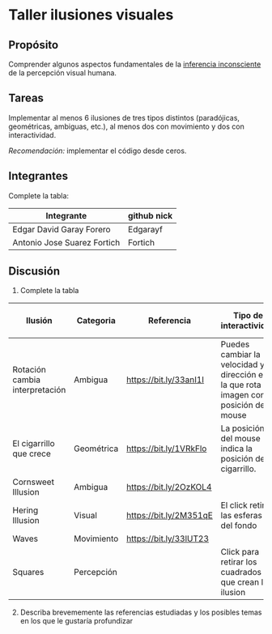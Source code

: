 # Taller ilusiones visuales

## Propósito

Comprender algunos aspectos fundamentales de la [inferencia inconsciente](https://github.com/VisualComputing/Cognitive) de la percepción visual humana.

## Tareas

Implementar al menos 6 ilusiones de tres tipos distintos (paradójicas, geométricas, ambiguas, etc.), al menos dos con movimiento y dos con interactividad.

*Recomendación:* implementar el código desde ceros.

## Integrantes

Complete la tabla:

| Integrante                 | github nick |
|----------------------------|-------------|
|Edgar David Garay Forero    | Edgarayf    |
|Antonio Jose Suarez Fortich | Fortich     |

## Discusión

1. Complete la tabla

|Ilusión|Categoria|Referencia|Tipo de interactividad|URL código base|
|-------|---------|----------|----------------------|---------------|
|Rotación cambia interpretación|Ambigua|https://bit.ly/33anI1I|Puedes cambiar la velocidad y dirección en la que rota la imagen con la posición del mouse| |
|El cigarrillo que crece|Geométrica|https://bit.ly/1VRkFlo|La posición del mouse indica la posición del cigarrillo.| |
|Cornsweet Illusion|Ambigua|https://bit.ly/2OzKOL4| | |
|Hering Illusion|Visual|https://bit.ly/2M351qE|El click retira las esferas del fondo| |
|Waves|Movimiento|https://bit.ly/33lUT23| | |
|Squares|Percepción| |Click para retirar los cuadrados que crean la ilusion | |

2. Describa brevememente las referencias estudiadas y los posibles temas en los que le gustaría profundizar

